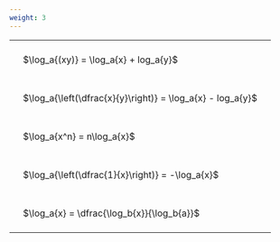 ```yaml
---
weight: 3
---
```


<style type="text/css">
#T_90df0 th.col_heading {
  text-align: left;
  font-size: 1em;
}
#T_90df0 td {
  text-align: left;
  font-size: 1em;
  padding: 1.5em;
}
</style>
<table id="T_90df0">
  <thead>
  </thead>
  <tbody>
    <tr>
      <td id="T_90df0_row0_col0" class="data row0 col0" >$\log_a{(xy)} = \log_a{x} + log_a{y}$</td>
    </tr>
    <tr>
      <td id="T_90df0_row1_col0" class="data row1 col0" >$\log_a{\left(\dfrac{x}{y}\right)} = \log_a{x} - log_a{y}$</td>
    </tr>
    <tr>
      <td id="T_90df0_row2_col0" class="data row2 col0" >$\log_a{x^n} = n\log_a{x}$</td>
    </tr>
    <tr>
      <td id="T_90df0_row3_col0" class="data row3 col0" >$\log_a{\left(\dfrac{1}{x}\right)} = -\log_a{x}$</td>
    </tr>
    <tr>
      <td id="T_90df0_row4_col0" class="data row4 col0" >$\log_a{x} = \dfrac{\log_b{x}}{\log_b{a}}$</td>
    </tr>
  </tbody>
</table>
